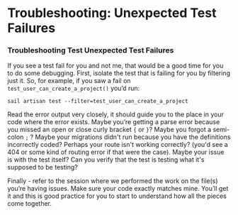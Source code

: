 # Troubleshooting: Unexpected Test Failures

### Troubleshooting Test Unexpected Test Failures

If you see a test fail for you and not me, that would be a good time for you to do some debugging. First, isolate the test that is failing for you by filtering just it. So, for example, if you saw a fail on `test_user_can_create_a_project()` you’d run:

```other
sail artisan test --filter=test_user_can_create_a_project
```

Read the error output very closely, it should guide you to the place in your code where the error exists. Maybe you’re getting a parse error because you missed an open or close curly bracket `{` or  `}`? Maybe you forgot a semi-colon `;` ? Maybe your migrations didn't run because you have the definitions incorrectly coded? Perhaps your route isn't working correctly? (you'd see a 404 or some kind of routing error if that were the case). Maybe your issue is with the test itself? Can you verify that the test is testing what it's supposed to be testing?

Finally - refer to the session where we performed the work on the file(s) you’re having issues. Make sure your code exactly matches mine. You’ll get it and this is good practice for you to start to understand how all the pieces come together.

